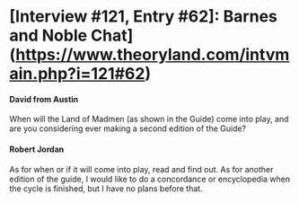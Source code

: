 # [Interview #121, Entry #62]: Barnes and Noble Chat](https://www.theoryland.com/intvmain.php?i=121#62)

#### David from Austin

When will the Land of Madmen (as shown in the Guide) come into play, and are you considering ever making a second edition of the Guide?

#### Robert Jordan

As for when or if it will come into play, read and find out. As for another edition of the guide, I would like to do a concordance or encyclopedia when the cycle is finished, but I have no plans before that.

